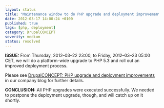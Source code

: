 ```yaml
---
layout: status
title: "Maintenance window to do PHP upgrade and deployment improvements"
date: 2012-03-17 14:00:24 +0100
published: true
tags: [php, deployment]
category: DrupalCONCEPT
severity: medium
status: resolved
---
```


**ISSUE:** From Thursday, 2012–03–22 23:00, to Friday, 2012–03–23 05:00 CET, we will do a platform-wide upgrade to PHP 5.3 and roll out an improved deployment process.

Please see [DrupalCONCEPT: PHP upgrade and deployment improvements](http://www.freistil.it/2012/03/drupalconcept-php-upgrade-and-deployment-improvements/) in our company blog for further details.

**CONCLUSION:** All PHP upgrades were executed successfully. We needed to postpone the deployment upgrade, though, and will catch up on it shortly.
